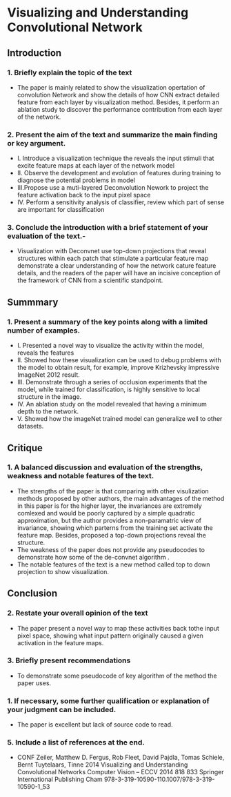 # Visualizing and Understanding Convolutional Network

## Introduction
### 1. Briefly explain the topic of the text
   - The paper is mainly related to show the visualization opertation of convolution Network and show the details of how CNN extract detailed feature from each layer by visualization method. Besides, it perform an ablation study to discover the performance contribution from each layer of the network.
### 2. Present the aim of the text and summarize the main finding or key argument.

- I. Introduce a visualization technique the reveals the input stimuli that excite feature maps at each layer of the network model
- II. Observe the development and evolution of features during training to diagnose the potential problems in model
- III.Propose use a muti-layered Deconvolution Nework to project the feature activation back to the input pixel space
- IV. Perform a sensitivity analysis of classifier, review which part of sense are important for classification

### 3. Conclude the introduction with a brief statement of your evaluation of the text.-
- Visualization with Deconvnet use top-down projections that reveal structures within each patch that stimulate a particular feature map demonstrate a clear understanding of how the network cature feature details, and the readers of the paper will have an incisive conception of the framework of CNN from a scientific standpoint.


## Summmary
### 1. Present a summary of the key points along with a limited number of examples.
- I. Presented a novel way to visualize the activity within the model, reveals the features
- II. Showed how these visualization can be used to debug problems with the model to obtain result, for example, improve Krizhevsky impressive ImageNet 2012 result.
- III. Demonstrate through a series of occlusion experiments that the model, while trained for classification, is highly sensitive to local structure in the image.
- IV. An ablation study on the model revealed that having a minimum depth to the network.
- V. Showed how the imageNet trained model can generalize well to other datasets.

## Critique
### 1. A balanced discussion and evaluation of the strengths, weakness and notable features of the text. 
- The strengths of the paper is that comparing with other visulization methods proposed by other authors, the main advantages of the method in this paper is for the higher layer, the invariances are extremely comlexed and would be poorly captured by a simple quadratic approximation, but the author provides a non-paramatric view of invariance, showing which parterns from the training set activate the feature map. Besides, proposed a top-down projections reveal the structure.
- The weakness of the paper does not provide any pseudocodes to demonstrate how some of the de-convnet algorithm .
- The notable features of the text is a new method called top to down projection to show visualization.
## Conclusion
### 2. Restate your overall opinion of the text
- The paper present a novel way to map these activities back tothe input pixel space, showing what input pattern originally caused a given activation in the feature maps.
### 3. Briefly present recommendations
- To demonstrate some pseudocode of key algorithm of the method the paper uses.
### 1. If necessary, some further qualification or explanation of your judgment can be included.
- The paper is excellent but lack of source code to read.
### 5. Include a list of references at the end.
 - CONF Zeiler, Matthew D. Fergus, Rob Fleet, David Pajdla, Tomas Schiele, Bernt Tuytelaars, Tinne 2014 Visualizing and Understanding Convolutional Networks Computer Vision – ECCV 2014 818 833 Springer International Publishing Cham  978-3-319-10590-110.1007/978-3-319-10590-1_53
 
